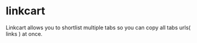 # linkcart

Linkcart allows you to shortlist multiple tabs so you can copy all tabs urls( links ) at once.